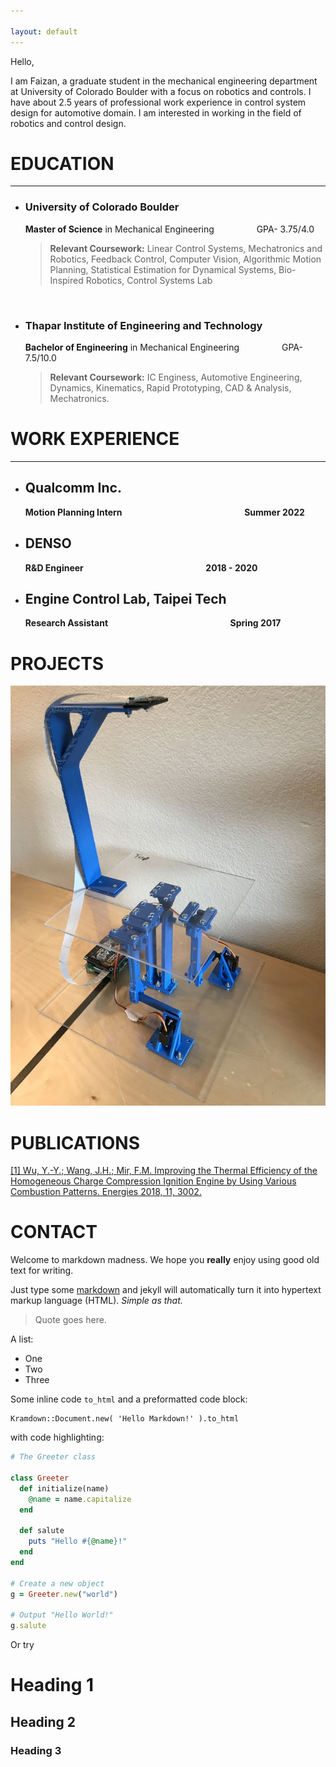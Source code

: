 ```yaml
---

layout: default
---
```


Hello,

I am Faizan, a graduate student in the mechanical engineering department at University of Colorado Boulder with a focus on robotics and controls.
I have about 2.5 years of professional work experience in control system design for automotive domain.
I am interested in working in the field of robotics and control design.




# EDUCATION

___

- ### **University of Colorado Boulder**

    **Master of Science** in Mechanical Engineering    &emsp;    &emsp;&emsp;&emsp;                                  GPA- 3.75/4.0
    
    > __Relevant Coursework:__ Linear Control Systems, Mechatronics and Robotics, Feedback Control, Computer Vision, Algorithmic Motion Planning, Statistical  Estimation for Dynamical Systems, Bio-Inspired Robotics, Control Systems Lab

<br>

- ### **Thapar Institute of Engineering and Technology**

   **Bachelor of Engineering** in Mechanical Engineering    &emsp;    &emsp;&emsp;&emsp;                             GPA- 7.5/10.0
   
   > __Relevant Coursework:__ IC Enginess, Automotive Engineering, Dynamics, Kinematics, Rapid Prototyping, CAD & Analysis, Mechatronics.



# WORK EXPERIENCE

___

- ## Qualcomm Inc.

     **Motion Planning Intern** &emsp;    &emsp;&emsp;&emsp;  &emsp;   &emsp;    &emsp;&emsp;&emsp;    &emsp;&emsp;&emsp; **Summer 2022**
 
- ## DENSO

     **R&D Engineer**  &emsp;    &emsp;&emsp;&emsp;  &emsp;   &emsp;    &emsp;&emsp;&emsp;    &emsp;&emsp;&emsp; **2018 - 2020**

- ## Engine Control Lab, Taipei Tech

     **Research Assistant**  &emsp;    &emsp;&emsp;&emsp;  &emsp;  &emsp;    &emsp;&emsp;&emsp;     &emsp;&emsp;&emsp; **Spring 2017**





# PROJECTS

[![alt_text](./Images/ballbalancer.png)](./Portfolio/Ball_balancer.md)


# PUBLICATIONS

[[1] Wu, Y.-Y.; Wang, J.H.; Mir, F.M. Improving the Thermal Efficiency of the Homogeneous Charge Compression Ignition Engine by Using Various Combustion Patterns. Energies 2018, 11, 3002.](https://doi.org/10.3390/en11113002)

# CONTACT


Welcome to markdown madness. We hope you **really** enjoy using good old text for writing.

Just type some [markdown](http://en.wikipedia.org/wiki/Markdown)
and jekyll will automatically turn it into hypertext markup language (HTML). *Simple as that.*

> Quote goes here.

A list:

- One
- Two
- Three

Some inline code `to_html` and a preformatted code block:

```
Kramdown::Document.new( 'Hello Markdown!' ).to_html
```

with code highlighting:

``` ruby
# The Greeter class

class Greeter
  def initialize(name)
    @name = name.capitalize
  end

  def salute
    puts "Hello #{@name}!"
  end
end

# Create a new object
g = Greeter.new("world")

# Output "Hello World!"
g.salute
```

Or try

# Heading 1

## Heading 2

### Heading 3

